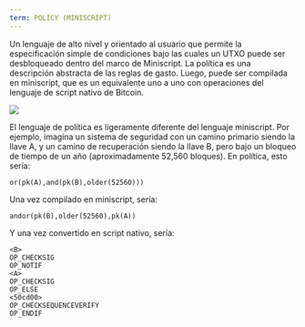 ```yaml
---
term: POLICY (MINISCRIPT)
---
```


Un lenguaje de alto nivel y orientado al usuario que permite la especificación simple de condiciones bajo las cuales un UTXO puede ser desbloqueado dentro del marco de Miniscript. La política es una descripción abstracta de las reglas de gasto. Luego, puede ser compilada en miniscript, que es un equivalente uno a uno con operaciones del lenguaje de script nativo de Bitcoin.

![](../../dictionnaire/assets/30.png)

El lenguaje de política es ligeramente diferente del lenguaje miniscript. Por ejemplo, imagina un sistema de seguridad con un camino primario siendo la llave A, y un camino de recuperación siendo la llave B, pero bajo un bloqueo de tiempo de un año (aproximadamente 52,560 bloques). En política, esto sería:

```plaintext
or(pk(A),and(pk(B),older(52560)))
```

Una vez compilado en miniscript, sería:

```plaintext
andor(pk(B),older(52560),pk(A))
```

Y una vez convertido en script nativo, sería:

```plaintext
<B>
OP_CHECKSIG
OP_NOTIF
<A>
OP_CHECKSIG
OP_ELSE
<50cd00>
OP_CHECKSEQUENCEVERIFY
OP_ENDIF
```